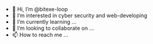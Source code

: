 - 👋 Hi, I’m @bitexe-loop
- 👀 I’m interested in cyber security and web-developing
- 🌱 I’m currently learning ...
- 💞️ I’m looking to collaborate on ...
- 📫 How to reach me ...

<!---
bitexe-loop/bitexe-loop is a ✨ special ✨ repository because its `README.md` (this file) appears on your GitHub profile.
You can click the Preview link to take a look at your changes.
--->
